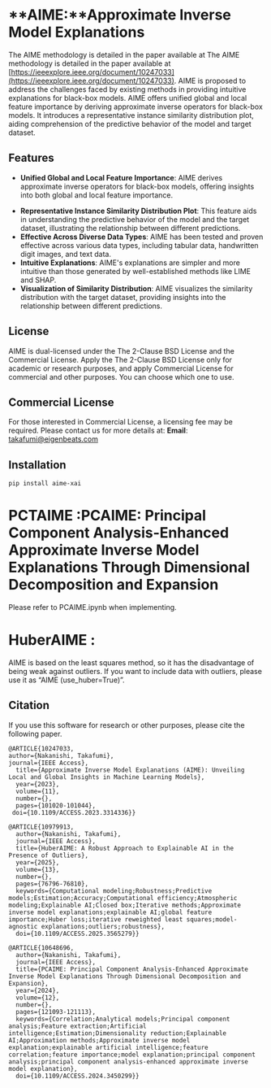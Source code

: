 # **AIME:**Approximate Inverse Model Explanations
The AIME methodology is detailed in the paper available at The AIME methodology is detailed in the paper available at [https://ieeexplore.ieee.org/document/10247033](https://ieeexplore.ieee.org/document/10247033). AIME is proposed to address the challenges faced by existing methods in providing intuitive explanations for black-box models. AIME offers unified global and local feature importance by deriving approximate inverse operators for black-box models. It introduces a representative instance similarity distribution plot, aiding comprehension of the predictive behavior of the model and target dataset.
## Features
- **Unified Global and Local Feature Importance**: AIME derives approximate inverse operators for black-box models, offering insights into both global and local feature importance.
* **Representative Instance Similarity Distribution Plot**: This feature aids in understanding the predictive behavior of the model and the target dataset, illustrating the relationship between different predictions.
* **Effective Across Diverse Data Types**: AIME has been tested and proven effective across various data types, including tabular data, handwritten digit images, and text data.
* **Intuitive Explanations**: AIME's explanations are simpler and more intuitive than those generated by well-established methods like LIME and SHAP.
* **Visualization of Similarity Distribution**: AIME visualizes the similarity distribution with the target dataset, providing insights into the relationship between different predictions.
## **License**
AIME is dual-licensed under the The 2-Clause BSD License and the Commercial License. Apply the The 2-Clause BSD License only for academic or research purposes, and apply Commercial License for commercial and other purposes. You can choose which one to use.
## **Commercial License**
For those interested in Commercial License, a licensing fee may be required. Please contact us for more details at:
**Email**: [takafumi@eigenbeats.com](mailto:takafumi@eigenbeats.com)
## Installation
```
pip install aime-xai
```
# **PCTAIME** :PCAIME: Principal Component Analysis-Enhanced Approximate Inverse Model Explanations Through Dimensional Decomposition and Expansion
Please refer to PCAIME.ipynb when implementing.

# **HuberAIME** : 
AIME is based on the least squares method, so it has the disadvantage of being weak against outliers. If you want to include data with outliers, please use it as “AIME (use_huber=True)”.

## Citation
If you use this software for research or other purposes, please cite the following paper.
```
@ARTICLE{10247033,
author={Nakanishi, Takafumi},
journal={IEEE Access}, 
  title={Approximate Inverse Model Explanations (AIME): Unveiling Local and Global Insights in Machine Learning Models}, 
  year={2023},
  volume={11},
  number={},
  pages={101020-101044},
 doi={10.1109/ACCESS.2023.3314336}}
```
```
@ARTICLE{10979913,
  author={Nakanishi, Takafumi},
  journal={IEEE Access}, 
  title={HuberAIME: A Robust Approach to Explainable AI in the Presence of Outliers}, 
  year={2025},
  volume={13},
  number={},
  pages={76796-76810},
  keywords={Computational modeling;Robustness;Predictive models;Estimation;Accuracy;Computational efficiency;Atmospheric modeling;Explainable AI;Closed box;Iterative methods;Approximate inverse model explanations;explainable AI;global feature importance;Huber loss;iterative reweighted least squares;model-agnostic explanations;outliers;robustness},
  doi={10.1109/ACCESS.2025.3565279}}
```

```
@ARTICLE{10648696,
  author={Nakanishi, Takafumi},
  journal={IEEE Access}, 
  title={PCAIME: Principal Component Analysis-Enhanced Approximate Inverse Model Explanations Through Dimensional Decomposition and Expansion}, 
  year={2024},
  volume={12},
  number={},
  pages={121093-121113},
  keywords={Correlation;Analytical models;Principal component analysis;Feature extraction;Artificial intelligence;Estimation;Dimensionality reduction;Explainable AI;Approximation methods;Approximate inverse model explanation;explainable artificial intelligence;feature correlation;feature importance;model explanation;principal component analysis;principal component analysis-enhanced approximate inverse model explanation},
  doi={10.1109/ACCESS.2024.3450299}}